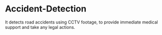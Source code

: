 # Accident-Detection
It detects road accidents using CCTV footage, to provide immediate medical support and take any legal actions.
